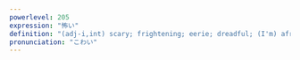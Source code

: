 ```yaml
---
powerlevel: 205
expression: "怖い"
definition: "(adj-i,int) scary; frightening; eerie; dreadful; (I'm) afraid; (P)"
pronunciation: "こわい"
---
```


